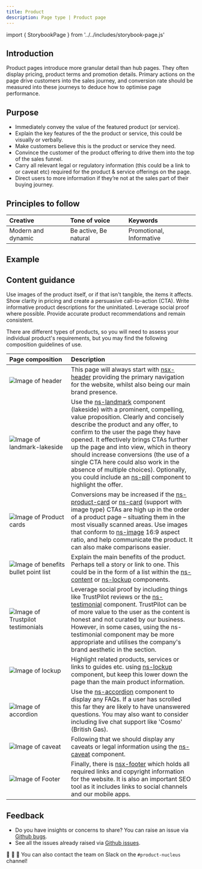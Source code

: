 ```yaml
---
title: Product
description: Page type | Product page
---
```


import { StorybookPage } from '../../includes/storybook-page.js'

## Introduction

Product pages introduce more granular detail than hub pages. They often display pricing, product terms and promotion details. Primary actions on the page drive customers into the sales journey, and conversion rate should be measured into these journeys to deduce how to optimise page performance.

## Purpose

* Immediately convey the value of the featured product (or service).
* Explain the key features of the the product or service, this could be visually or verbally.
* Make customers believe this is the product or service they need.
* Convince the customer of the product offering to drive them into the top of the sales funnel.
* Carry all relevant legal or regulatory information (this could be a link to or caveat etc) required for the product & service offerings on the page.
* Direct users to more information if they’re not at the sales part of their buying journey.

## Principles to follow

| Creative | Tone of voice | Keywords |
| :--- | :--- | :--- |
| Modern and dynamic  | Be active, Be natural | Promotional, Informative |

## Example

<StorybookPage story="examples-page-types--product"></StorybookPage>

## Content guidance

Use images of the product itself, or if that isn't tangible, the items it affects. Show clarity in pricing and create a persuasive call-to-action (CTA). Write informative product descriptions for the uninitiated. Leverage social proof where possible. Provide accurate product recommendations and remain consistent. 

There are different types of products, so you will need to assess your individual product's requirements, but you may find the following composition guidelines of use. 

| Page&nbsp;composition | Description |
| :--- | :--- |
| ![Image of header](https://user-images.githubusercontent.com/78355810/121555708-250d1f00-ca0b-11eb-86b9-df4a65ccfb60.png) | This page will always start with [nsx-header](/components/nsx-header.md) providing the primary navigation for the website, whilst also being our main brand presence. |
| ![Image of landmark-lakeside](https://user-images.githubusercontent.com/78355810/131121916-b8dc224f-c978-483d-bf2e-0365b98e95d6.png) | Use the [ns-landmark](/components/ns-landmark.md) component (lakeside) with a prominent, compelling, value proposition. Clearly and concisely describe the product and any offer, to confirm to the user the page they have opened. It effectively brings CTAs further up the page and into view, which in theory should increase conversions (the use of a single CTA here could also work in the absence of multiple choices). Optionally, you could include an [ns-pill](/components/ns-pill.md) component to highlight the offer.|
| ![Image of Product cards](https://user-images.githubusercontent.com/78355810/131130369-1b5a8516-e240-4a27-993c-059852ab43ce.png) | Conversions may be increased if the [ns-product-card](/components/ns-pill.md) or [ns-card](/components/ns-card.md) (support with image type) CTAs are high up in the order of a product page – situating them in the most visually scanned areas. Use images that conform to [ns-image](/components/ns-image.md) 16:9 aspect ratio, and help communicate the product. It can also make comparisons easier. |
| ![Image of benefits bullet point list](https://user-images.githubusercontent.com/78355810/131134066-0a731188-1311-4730-82a9-7cdbf67975c1.png) | Explain the main benefits of the product. Perhaps tell a story or link to one. This could be in the form of a list within the [ns-content](/components/ns-content.md) or [ns-lockup](/components/ns-lockup.md) components.  |
| ![Image of Trustpilot testimonials](https://user-images.githubusercontent.com/78355810/131661864-af82f913-94bd-4d44-93ee-8bbf3f95a77b.png) | Leverage social proof by including things like TrustPilot reviews or the [ns-testimonial](/components/ns-testimonial.md) component. TrustPilot can be of more value to the user as the content is honest and not curated by our business. However, in some cases, using the ns-testimonial component may be more appropriate and utilises the company's brand aesthetic in the section. |
| ![Image of lockup](https://user-images.githubusercontent.com/78355810/131138961-8f6b88a4-78bc-4774-96a9-96de6238585d.png) | Highlight related products, services or links to guides etc. using [ns-lockup](components/ns-lockup.md) component, but keep this lower down the page than the main product information. |
| ![Image of accordion](https://user-images.githubusercontent.com/78355810/131140408-01727e6c-e724-458c-bf15-0427f53149e0.png) | Use the [ns-accordion](/components/ns-accordion.md) component to display any FAQs. If a user has scrolled this far they are likely to have unanswered questions. You may also want to consider including live chat support like 'Cosmo' (British Gas). |
| ![Image of caveat](https://user-images.githubusercontent.com/78355810/131139370-e7d72fef-b3a6-4a49-ad64-c7b7d4b63e70.png) | Following that we should display any caveats or legal information using the [ns-caveat](/components/ns-caveat.md) component.  |
| ![Image of Footer](https://user-images.githubusercontent.com/78355810/121567323-57704980-ca16-11eb-9951-598055b9808c.png) | Finally, there is [nsx-footer](/components/nsx-footer.md) which holds all required links and copyright information for the website. It is also an important SEO tool as it includes links to social channels and our mobile apps. |


## Feedback

* Do you have insights or concerns to share? You can raise an issue via [Github bugs](https://github.com/ConnectedHomes/nucleus/issues/new?assignees=&labels=Bug&template=a--bug-report.md&title=[bug]%20[page-type-product]).
* See all the issues already raised via [Github issues](https://github.com/connectedHomes/nucleus/issues?utf8=%E2%9C%93&q=is%3Aopen+is%3Aissue+label%3ABug+[page-type-product]).

💩 🎉 🦄 You can also contact the team on Slack on the `#product-nucleus` channel!
